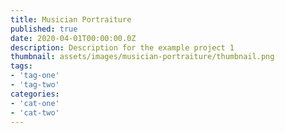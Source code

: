 ```yaml
---
title: Musician Portraiture
published: true
date: 2020-04-01T00:00:00.0Z
description: Description for the example project 1
thumbnail: assets/images/musician-portraiture/thumbnail.png
tags:
- 'tag-one'
- 'tag-two'
categories:
- 'cat-one'
- 'cat-two'
---
```

